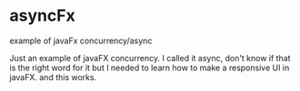 # asyncFx
example of javaFx concurrency/async

Just an example of javaFX concurrency. I called it async, don't know if that
is the right word for it but I needed to learn how to make a responsive UI
in javaFX. and this works.
